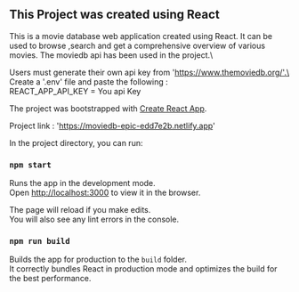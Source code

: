 ## This Project was created using React

This is a movie database web application created using React. It can be used to browse ,search and get a comprehensive overview of various movies. The moviedb api has been used in the project.\

Users must generate their own api key from 'https://www.themoviedb.org/'.\ Create a '.env' file and paste the following : \
REACT_APP_API_KEY = You api Key




The project was bootstrapped with [Create React App](https://github.com/facebook/create-react-app).

Project link : 'https://moviedb-epic-edd7e2b.netlify.app'

In the project directory, you can run:
### `npm start`

Runs the app in the development mode.\
Open [http://localhost:3000](http://localhost:3000) to view it in the browser.

The page will reload if you make edits.\
You will also see any lint errors in the console.

### `npm run build`

Builds the app for production to the `build` folder.\
It correctly bundles React in production mode and optimizes the build for the best performance.

